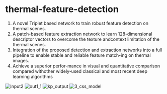 # thermal-feature-detection

 1.  A  novel  Triplet  based  network  to train robust feature detection on thermal scenes.  
 2.  A patch-based feature extraction network to learn 128-dimensional descriptor vectors to overcome the texture andcontext  limitation  of  the  thermal  scenes.   
 3.  Integration of the proposed detection and extraction networks into a  full  pipeline  to  enable  stable  and  reliable  feature  match-ing  on  thermal  images.   
 4.  Achieve  a  superior  perfor-mance in visual and quantitative comparison compared withother widely-used classical and most recent deep learning algorithms

![input2](https://user-images.githubusercontent.com/50055930/97832114-08a04b80-1ca0-11eb-82db-136696c9a58d.png)
![out1_1](https://user-images.githubusercontent.com/50055930/97832135-0fc75980-1ca0-11eb-8e3b-1ef987612981.PNG)
![kp_output](https://user-images.githubusercontent.com/50055930/97832153-18b82b00-1ca0-11eb-9421-305ed794cc0d.png)
![3_css_model](https://user-images.githubusercontent.com/50055930/97832178-22419300-1ca0-11eb-9233-540165a7887a.png)
